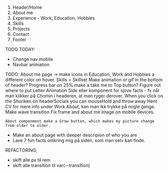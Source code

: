1. Header/Home
2. About me
3. Experience - Work, Education, Hobbies
4. Skills
5. Projects
6. Contact
7. Footer

TODO TODAY:
- Change nav mobile
- Navbar animation



TODO:
    About me page -> make icons in Education, Work and Hobbies a different color on hover.
    Skills = Skillset
    Make animation or gif in the bottom of header?
    Progress bar on 25% make a take me to Top button?
    Figure out where to put Letter Animation
    Side eller komponent for sjove facts - fx når man klikker på Chomin i headeren, at man ryger derover.
    When you click on the Shuriken on headerSocials you can mouseHold and throw away
    Hent CV for mere info under Work About, kan man ikk trykke på nogle gange.
    Make wave transition
    Fix frame and about me image on mobile devices.

    About componment make a Grow button, which makes my picture change from older to older.


- Make an about page with deeper descripion of who you are
- Lave 7 fun facts omkring mig på siden, som man selv kan finde.

REFACTORING;
- skift alle px til rem
- skift alle transition til var(--transition)